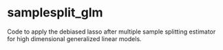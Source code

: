 # samplesplit_glm

Code to apply the debiased lasso after multiple sample splitting estimator for high dimensional generalized linear models.
